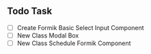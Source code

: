 ## Todo Task
- [ ] Create Formik Basic Select Input Component
- [ ] New Class Modal Box
- [ ] New Class Schedule Formik Component